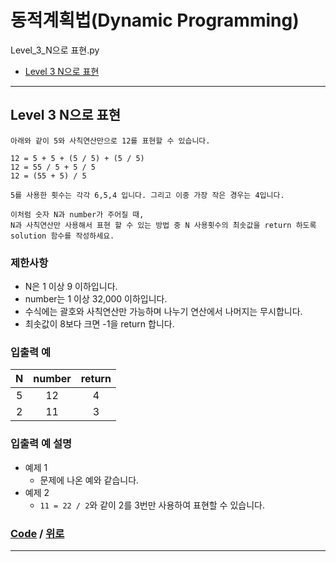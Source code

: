# 동적계획법(Dynamic Programming)
Level_3_N으로 표현.py
* [Level 3 N으로 표현](#Level-3-N으로-표현)

---

## Level 3 N으로 표현
```
아래와 같이 5와 사칙연산만으로 12를 표현할 수 있습니다.

12 = 5 + 5 + (5 / 5) + (5 / 5)
12 = 55 / 5 + 5 / 5
12 = (55 + 5) / 5

5를 사용한 횟수는 각각 6,5,4 입니다. 그리고 이중 가장 작은 경우는 4입니다.

이처럼 숫자 N과 number가 주어질 때, 
N과 사칙연산만 사용해서 표현 할 수 있는 방법 중 N 사용횟수의 최솟값을 return 하도록 solution 함수를 작성하세요.
```

### 제한사항
* N은 1 이상 9 이하입니다.
* number는 1 이상 32,000 이하입니다.
* 수식에는 괄호와 사칙연산만 가능하며 나누기 연산에서 나머지는 무시합니다.
* 최솟값이 8보다 크면 -1을 return 합니다.

### 입출력 예
N | number | return |
:---: | :---: | :---: |
5 | 12 | 4
2 | 11 | 3

### 입출력 예 설명
* 예제 1
  * 문제에 나온 예와 같습니다.
* 예제 2
  * `11 = 22 / 2`와 같이 2를 3번만 사용하여 표현할 수 있습니다.

### [Code](https://github.com/taki0112/coding_interview/blob/master/src/동적계획법(Dynamic%20Programming)/Level_3_N으로%20표현.py) / [위로](#동적계획법(Dynamic-Programming))

---
